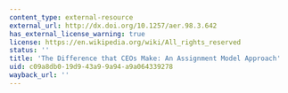 ```yaml
---
content_type: external-resource
external_url: http://dx.doi.org/10.1257/aer.98.3.642
has_external_license_warning: true
license: https://en.wikipedia.org/wiki/All_rights_reserved
status: ''
title: 'The Difference that CEOs Make: An Assignment Model Approach'
uid: c09a8db0-19d9-43a9-9a94-a9a064339278
wayback_url: ''
---
```

